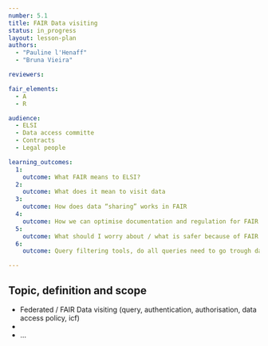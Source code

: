 ```yaml
---
number: 5.1
title: FAIR Data visiting
status: in_progress
layout: lesson-plan
authors:
  - "Pauline l'Henaff"
  - "Bruna Vieira"

reviewers:

fair_elements:
  - A
  - R

audience:
  - ELSI 
  - Data access committe
  - Contracts 
  - Legal people

learning_outcomes:
  1:
    outcome: What FAIR means to ELSI?
  2:
    outcome: What does it mean to visit data
  3:
    outcome: How does data “sharing” works in FAIR
  4:
    outcome: How we can optimise documentation and regulation for FAIR data visiting
  5:
    outcome: What should I worry about / what is safer because of FAIR
  6:
    outcome: Query filtering tools, do all queries need to go trough data access committee? Automating data access control

--- 
```


## Topic, definition and scope



* Federated / FAIR Data visiting (query, authentication, authorisation, data access policy, icf)
* 
* …
